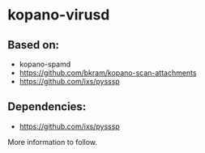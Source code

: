 # kopano-virusd

## Based on:
* kopano-spamd
* https://github.com/bkram/kopano-scan-attachments
* https://github.com/ixs/pysssp

## Dependencies:
* https://github.com/ixs/pysssp

More information to follow.
